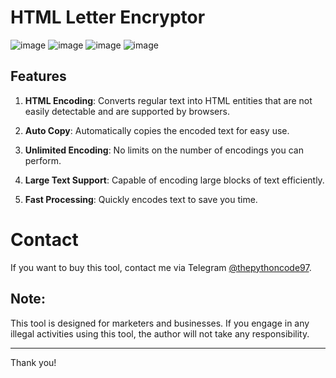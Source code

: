 # HTML Letter Encryptor

![image](https://raw.githubusercontent.com/alexrony21/Letter-Encryptor/refs/heads/main/Html_Encoder.png)
![image](https://raw.githubusercontent.com/alexrony21/Letter-Encryptor/refs/heads/main/Front_Proof.png)
![image](https://raw.githubusercontent.com/alexrony21/Letter-Encryptor/refs/heads/main/Code_Proof.png)
![image](https://raw.githubusercontent.com/alexrony21/Letter-Encryptor/refs/heads/main/Code_Proof2.png)

## Features

1. **HTML Encoding**: Converts regular text into HTML entities that are not easily detectable and are supported by browsers.

2. **Auto Copy**: Automatically copies the encoded text for easy use.

3. **Unlimited Encoding**: No limits on the number of encodings you can perform.

4. **Large Text Support**: Capable of encoding large blocks of text efficiently.

5. **Fast Processing**: Quickly encodes text to save you time.


# Contact

If you want to buy this tool, contact me via Telegram [@thepythoncode97](https://t.me/thepythoncode97).

## Note:
This tool is designed for marketers and businesses. If you engage in any illegal activities using this tool, the author will not take any responsibility.

---

Thank you!
